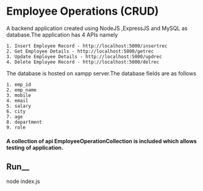 
# Employee Operations (CRUD)

A backend application created using NodeJS ,ExpressJS and MySQL as database.The application has 4 APIs namely

    1. Insert Employee Record - http://localhost:5000/insertrec
    2. Get Employee Details - http://localhost:5000/getrec
    3. Update Employee Details - http://localhost:5000/updrec
    4. Delete Employee Record - http://localhost:5000/delrec

The database is hosted on xampp server.The database fields are as follows

    1. emp_id
    2. emp_name
    3. mobile
    4. email
    5. salary
    6. city
    7. age
    8. department
    9. role


#### A collection of api EmployeeOperationCollection is included which allows testing of application.

## Run__
node index.js
